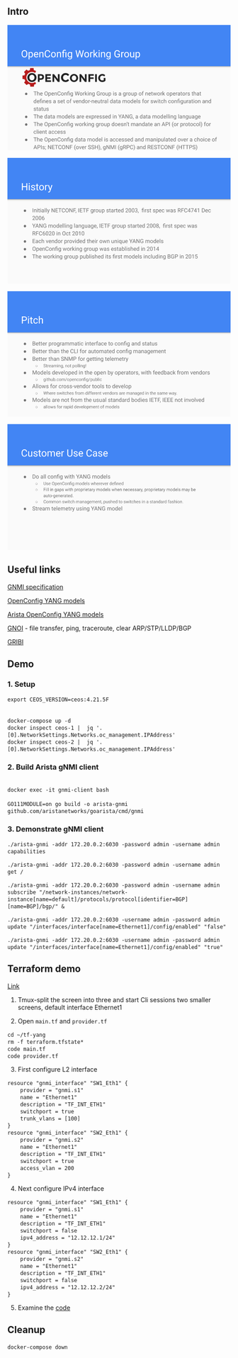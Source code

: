 ## Intro

![](img/1.png)

![](img/2.png)

![](img/3.png)

![](img/4.png)

## Useful links


[GNMI specification](https://github.com/openconfig/reference/blob/master/rpc/gnmi/gnmi-specification.md)

[OpenConfig YANG models](https://github.com/openconfig/public/tree/master/release/models)

[Arista OpenConfig YANG models](https://github.com/aristanetworks/yang)

[GNOI](https://github.com/openconfig/gnoi) - file transfer, ping, traceroute, clear ARP/STP/LLDP/BGP

[GRIBI](https://github.com/openconfig/gribi/blob/master/proto/service/gribi.proto)

## Demo 

### 1. Setup

```
export CEOS_VERSION=ceos:4.21.5F


docker-compose up -d
docker inspect ceos-1 |  jq '.[0].NetworkSettings.Networks.oc_management.IPAddress'
docker inspect ceos-2 |  jq '.[0].NetworkSettings.Networks.oc_management.IPAddress'
```

### 2. Build Arista gNMI client

```

docker exec -it gnmi-client bash

GO111MODULE=on go build -o arista-gnmi github.com/aristanetworks/goarista/cmd/gnmi
```

### 3. Demonstrate gNMI client 

```
./arista-gnmi -addr 172.20.0.2:6030 -password admin -username admin capabilities
```
```
./arista-gnmi -addr 172.20.0.2:6030 -password admin -username admin get /
```
```
./arista-gnmi -addr 172.20.0.2:6030 -password admin -username admin subscribe "/network-instances/network-instance[name=default]/protocols/protocol[identifier=BGP][name=BGP]/bgp/" &
```
```
./arista-gnmi -addr 172.20.0.2:6030 -username admin -password admin update "/interfaces/interface[name=Ethernet1]/config/enabled" "false"
```
```
./arista-gnmi -addr 172.20.0.2:6030 -username admin -password admin update "/interfaces/interface[name=Ethernet1]/config/enabled" "true"
```

## Terraform demo

[Link](https://github.com/networkop/terraform-yang)

1. Tmux-split the screen into three and start Cli sessions two smaller screens, default interface  Ethernet1

2. Open `main.tf` and `provider.tf`

```
cd ~/tf-yang
rm -f terraform.tfstate*        
code main.tf
code provider.tf
```

3. First configure L2 interface


```
resource "gnmi_interface" "SW1_Eth1" {
    provider = "gnmi.s1"
    name = "Ethernet1"
    description = "TF_INT_ETH1"
    switchport = true
    trunk_vlans = [100]
}
resource "gnmi_interface" "SW2_Eth1" {
    provider = "gnmi.s2"
    name = "Ethernet1"
    description = "TF_INT_ETH1"
    switchport = true
    access_vlan = 200
}
```

4. Next configure IPv4 interface

```
resource "gnmi_interface" "SW1_Eth1" {
    provider = "gnmi.s1"
    name = "Ethernet1"
    description = "TF_INT_ETH1"
    switchport = false
    ipv4_address = "12.12.12.1/24"
}
resource "gnmi_interface" "SW2_Eth1" {
    provider = "gnmi.s2"
    name = "Ethernet1"
    description = "TF_INT_ETH1"
    switchport = false
    ipv4_address = "12.12.12.2/24"
}
```

5. Examine the [code](https://github.com/networkop/terraform-yang/blob/master/resource_interface.go)


## Cleanup

```
docker-compose down            
```